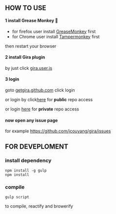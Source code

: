 ## HOW TO USE

#### 1 install Grease Monkey :monkey:
- for firefox user install [GreaseMonkey](https://addons.mozilla.org/en-US/firefox/addon/greasemonkey/) first
- for Chrome user install [Tampermonkey](https://chrome.google.com/webstore/detail/tampermonkey/dhdgffkkebhmkfjojejmpbldmpobfkfo?hl=en) first

then restart your browser

#### 2 install Gira plugin
 by just click  [gira.user.js](https://rawgit.com/jcouyang/gira/master/greasemonkey/gira.user.js)

#### 3 login

goto [getgira.github.com](http://getgira.github.com) click  login

or login by click[here](https://github.com/login/oauth/authorize?client_id=666dc0b3b994cc362ca2&scope=public_repo,user) for **public** repo access

or login [here](https://github.com/login/oauth/authorize?client_id=666dc0b3b994cc362ca2&scope=private_repo,user) for **private** repo access

#### now open any issue page
for example https://github.com/jcouyang/gira/issues

## FOR DEVEPLOMENT
### install dependency
```
npm install -g gulp
npm install
```

### compile
```
gulp script
```
to compile, reactify and browerify




